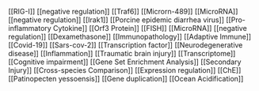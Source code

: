 [[RIG-I]]
[[negative regulation]]
[[Traf6]]
[[Microrn-489]]
[[MicroRNA]]
[[negative regulation]]
[[Irak1]]
[[Porcine epidemic diarrhea virus]]
[[Pro-inflammatory Cytokine]]
[[Orf3 Protein]]
[[FISH]]
[[MicroRNA]]
[[negative regulation]]
[[Dexamethasone]]
[[Immunopathology]]
[[Adaptive Immune]]
[[Covid-19]]
[[Sars-cov-2]]
[[Transcription factor]]
[[Neurodegenerative disease]]
[[Inflammation]]
[[Traumatic brain injury]]
[[Transcriptome]]
[[Cognitive impairment]]
[[Gene Set Enrichment Analysis]]
[[Secondary Injury]]
[[Cross-species Comparison]]
[[Expression regulation]]
[[ChE]]
[[Patinopecten yessoensis]]
[[Gene duplication]]
[[Ocean Acidification]]
